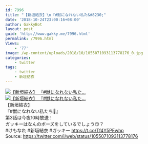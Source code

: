 ```yaml
---
id: 7996
title: "【新垣結衣】\n『#獣になれない私た&#8230;"
date: '2018-10-24T23:00:16+08:00'
author: GakkyBot
layout: post
guid: 'http://www.gakky.me/7996.html'
permalink: /7996.html
Views:
    - '77'
image: /wp-content/uploads/2018/10/1055071093113778176_0.jpg
categories:
    - twitter
tags:
    - twitter
    - 新垣结衣
---
```


[![【新垣結衣】
『#獣になれない私た...](http://www.yui-aragaki.org/wp-content/uploads/2018/10/1055071093113778176_0.jpg)](http://www.yui-aragaki.org/wp-content/uploads/2018/10/1055071093113778176_0.jpg)  
[![【新垣結衣】
『#獣になれない私た...](http://www.yui-aragaki.org/wp-content/uploads/2018/10/1055071093113778176_1.jpg)](http://www.yui-aragaki.org/wp-content/uploads/2018/10/1055071093113778176_1.jpg)  
【新垣結衣】  
『#獣になれない私たち🍻』  
第3話は今夜10時放送！  
ガッキーはなんのポーズをしているでしょう😏？  
\#けもなれ #新垣結衣 #ガッキー https://t.co/Tf4Y5PEwhp  
Source: <https://twitter.com/i/web/status/1055071093113778176>